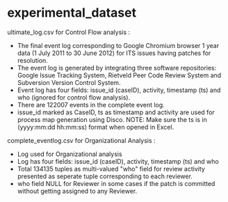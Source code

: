 experimental_dataset
====================
ultimate_log.csv for Control Flow analysis :
- The final event log corresponding to Google Chromium browser 1 year data (1 July 2011 to 30 June 2012) for ITS issues 
  having patches for resolution. 
- The event log is generated by integrating three software repositories: Google Issue Tracking System, Rietveld Peer Code 
  Review System and Subversion Version Control System. 
- Event log has four fields: issue_id (caseID), activity, timestamp (ts) and who (ignored for control flow analysis).
- There are 122007 events in the complete event log.
- issue_id marked as CaseID, ts as timestamp and activity are used for process map generation using Disco. 
 NOTE: Make sure the ts is in (yyyy:mm:dd hh:mm:ss) format when opened in Excel.

complete_eventlog.csv for Organizational Analysis :
- Log used for Organizational analysis
- Log has four fields: issue_id (caseID), activity, timestamp (ts) and who
- Total 134135 tuples as multi-valued "who" field for review activity presented as seperate tuple corresponding to each 
  reviewer.
- who field NULL for Reviewer in some cases if the patch is committed without getting assigned to any Reviewer.
